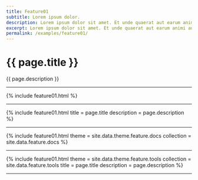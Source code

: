 ```yaml
---
title: Feature01
subtitle: Lorem ipsum dolor.
description: Lorem ipsum dolor sit amet. Et unde quaerat aut earum animi aut explicabo saepe qui quibusdam accusamus ut velit asperiores vel natus temporibus. Qui sapiente saepe qui totam saepe est suscipit quia vel error provident cum omnis eius aut galisum rem nulla dolor? Qui internos voluptas est nulla odit est temporibus expedita eos quidem cumque. Ea voluptates eligendi quo rerum libero et molestiae harum vel fugit magni et cupiditate optio At quia consequuntur ut exercitationem laboriosam. Cum blanditiis voluptatibus At amet sunt At quia deleniti id quibusdam neque ut odio placeat.
excerpt: Lorem ipsum dolor sit amet. Et unde quaerat aut earum animi aut explicabo saepe qui quibusdam accusamus ut velit asperiores vel natus temporibus.
permalink: /examples/feature01/
---
```


<h1>{{ page.title }}</h1>
<p class = "text-justify">{{ page.description }}</p>
<hr/>
{% include feature01.html   %}
<hr/>
{% include feature01.html   title = page.title
                            description = page.description
                            %}
<hr/>
{% include feature01.html   theme = site.data.theme.feature.docs 
                            collection = site.data.feature.docs 
                            %}
<hr/>
{% include feature01.html   theme = site.data.theme.feature.tools 
                            collection = site.data.feature.tools 
                            title = page.title                            
                            description = page.description 
                            %}
<hr/>
